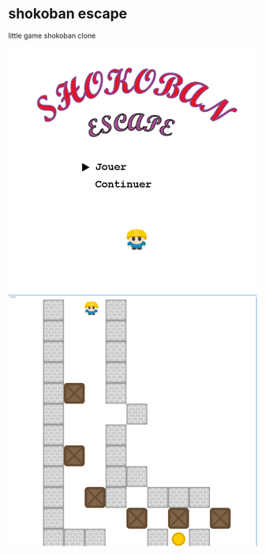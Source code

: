 # shokoban escape
little game shokoban clone

![ee](src/img/accueil.PNG)
![ee](src/img/niveau.PNG)
      
      
